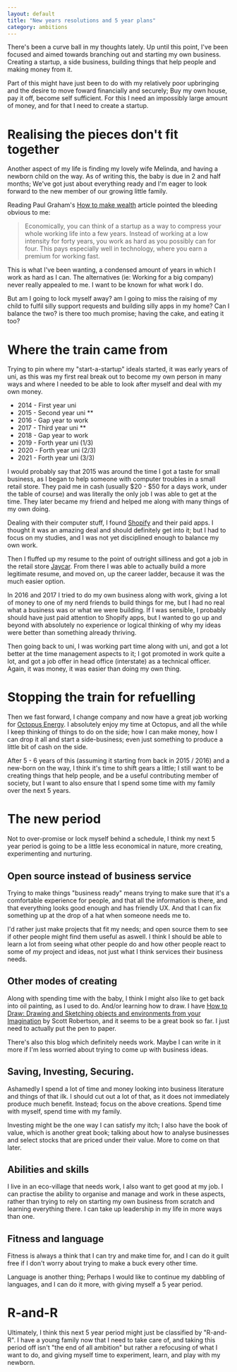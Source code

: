 ```yaml
---
layout: default
title: "New years resolutions and 5 year plans"
category: ambitions
---
```


There's been a curve ball in my thoughts lately. Up until this point, I've been focused and aimed towards branching out and starting my own business. Creating a startup, a side business, building things that help people and making money from it. 

Part of this might have just been to do with my relatively poor upbringing and the desire to move foward financially and securely; Buy my own house, pay it off, become self sufficient. For this I need an impossibly large amount of money, and for that I need to create a startup.

# Realising the pieces don't fit together

Another aspect of my life is finding my lovely wife Melinda, and having a newborn child on the way. As of writing this, the baby is due in 2 and half months; We've got just about everything ready and I'm eager to look forward to the new member of our growing little family.

Reading Paul Graham's [How to make wealth](http://www.paulgraham.com/wealth.html) article pointed the bleeding obvious to me:

> Economically, you can think of a startup as a way to compress your whole working life into a few years. Instead of working at a low intensity for forty years, you work as hard as you possibly can for four. This pays especially well in technology, where you earn a premium for working fast.

This is what I've been wanting, a condensed amount of years in which I work as hard as I can. The alternatives (ie: Working for a big company) never really appealed to me. I want to be known for what work I do.

But am I going to lock myself away? am I going to miss the raising of my child to fulfil silly support requests and building silly apps in my home? Can I balance the two? is there too much promise; having the cake, and eating it too? 

# Where the train came from

Trying to pin where my "start-a-startup" ideals started, it was early years of uni, as this was my first real break out to become my own person in many ways and where I needed to be able to look after myself and deal with my own money.

* 2014 - First year uni
* 2015 - Second year uni ** 
* 2016 - Gap year to work
* 2017 - Third year uni ** 
* 2018 - Gap year to work
* 2019 - Forth year uni (1/3)
* 2020 - Forth year uni (2/3)
* 2021 - Forth year uni (3/3)

I would probably say that 2015 was around the time I got a taste for small business, as I began to help someone with computer troubles in a small retail store. They paid me in cash (usually $20 - $50 for a days work, under the table of course) and was literally the only job I was able to get at the time. They later became my friend and helped me along with many things of my own doing. 

Dealing with their computer stuff, I found [Shopify](https://shopify.com) and their paid apps. I thought it was an amazing deal and should definitely get into it; but I had to focus on my studies, and I was not yet disciplined enough to balance my own work. 

Then I fluffed up my resume to the point of outright silliness and got a job in the retail store [Jaycar](https://jaycar.com). From there I was able to actually build a more legitimate resume, and moved on, up the career ladder, because it was the much easier option. 

In 2016 and 2017 I tried to do my own business along with work, giving a lot of money to one of my nerd friends to build things for me, but I had no real what a business was or what we were building. If I was sensible, I probably should have just paid attention to Shopify apps, but I wanted to go up and beyond with absolutely no experience or logical thinking of why my ideas were better than something already thriving. 

Then going back to uni, I was working part time along with uni, and got a lot better at the time management aspects to it; I got promoted in work quite a lot, and got a job offer in head office (interstate) as a technical officer. Again, it was money, it was easier than doing my own thing. 

# Stopping the train for refuelling

Then we fast forward, I change company and now have a great job working for [Octopus Energy](https://octopus.energy). I absolutely enjoy my time at Octopus, and all the while I keep thinking of things to do on the side; how I can make money, how I can drop it all and start a side-business; even just something to produce a little bit of cash on the side. 

After 5 - 6 years of this (assuming it starting from back in 2015 / 2016) and a new-born on the way, I think it's time to shift gears a little; I still want to be creating things that help people, and be a useful contributing member of society, but I want to also ensure that I spend some time with my family over the next 5 years. 

# The new period

Not to over-promise or lock myself behind a schedule, I think my next 5 year period is going to be a little less economical in nature, more creating, experimenting and nurturing. 

## Open source instead of business service

Trying to make things "business ready" means trying to make sure that it's a comfortable experience for people, and that all the information is there, and that everything looks good enough and has friendly UX. And that I can fix something up at the drop of a hat when someone needs me to.

I'd rather just make projects that fit my needs; and open source them to see if other people might find them useful as aswell. I think I should be able to learn a lot from seeing what other people do and how other people react to some of *my* project and ideas, not just what I think services their business needs. 

## Other modes of creating

Along with spending time with the baby, I think I might also like to get back into oil painting, as I used to do. And/or learning how to draw. I have [How to Draw: Drawing and Sketching objects and environments from your Imagination](https://www.goodreads.com/book/show/15808089-how-to-draw) by Scott Robertson, and it seems to be a great book so far. I just need to actually put the pen to paper.

There's also this blog which definitely needs work. Maybe I can write in it more if I'm less worried about trying to come up with business ideas.

## Saving, Investing, Securing.

Ashamedly I spend a lot of time and money looking into business literature and things of that ilk. I should cut out a lot of that, as it does not immediately produce much benefit. Instead; focus on the above creations. Spend time with myself, spend time with my family. 

Investing might be the one way I can satisfy my itch; I also have the book of value, which is another great book; talking about how to analyse businesses and select stocks that are priced under their value. More to come on that later.

## Abilities and skills

I live in an eco-village that needs work, I also want to get good at my job. I can practise the ability to organise and manage and work in these aspects,  rather than trying to rely on starting my own business from scratch and learning everything there. I can take up leadership in my life in more ways than one. 

## Fitness and language

Fitness is always a think that I can try and make time for, and I can do it guilt free if I don't worry about trying to make a buck every other time. 

Language is another thing; Perhaps I would like to continue my dabbling of languages, and I can do it more, with giving myself a 5 year period. 


# R-and-R

Ultimately, I think this next 5 year period might just be classified by "R-and-R". I have a young family now that I need to take care of, and taking this period off isn't "the end of all ambition" but rather a refocusing of what I want to do, and giving myself time to experiment, learn, and play with my newborn.
